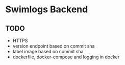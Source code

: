 # Swimlogs Backend

## TODO

- HTTPS
- version endpoint based on commit sha
- label image based on commit sha
- dockerfile, docker-compose and logging in docker
